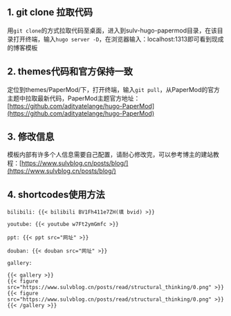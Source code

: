 ## 1. git clone 拉取代码

用`git clone`的方式拉取代码至桌面，进入到sulv-hugo-papermod目录，在该目录打开终端，输入`hugo server -D`，在浏览器输入：localhost:1313即可看到现成的博客模板

## 2. themes代码和官方保持一致

定位到themes/PaperMod/下，打开终端，输入`git pull`，从PaperMod的官方主题中拉取最新代码，PaperMod主题官方地址：[https://github.com/adityatelange/hugo-PaperMod](https://github.com/adityatelange/hugo-PaperMod)

## 3. 修改信息

模板内部有许多个人信息需要自己配置，请耐心修改完，可以参考博主的建站教程：[https://www.sulvblog.cn/posts/blog/](https://www.sulvblog.cn/posts/blog/)

## 4. shortcodes使用方法

`bilibili: {{< bilibili BV1Fh411e7ZH(填 bvid) >}}`

`youtube: {{< youtube w7Ft2ymGmfc >}}`

`ppt: {{< ppt src="网址" >}}`

`douban: {{< douban src="网址" >}}`

```
gallery:

{{< gallery >}}
{{< figure src="https://www.sulvblog.cn/posts/read/structural_thinking/0.png" >}}
{{< figure src="https://www.sulvblog.cn/posts/read/structural_thinking/0.png" >}}
{{< /gallery >}}
```

